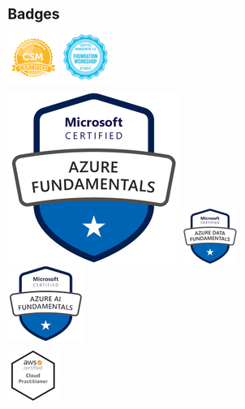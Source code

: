 # Badges

[![Certified ScrumMaster® (CSM®)][1.1]][1]
[![Certified Management 3.0 Foundation Workshop Attendee][1.2]][2]


[![Microsoft Certified: Azure Fundamentals][2.1]][3]
[![Microsoft Certified: Azure Data Fundamentals][2.2]][5]
[![Microsoft Certified: Azure AI Fundamentals][2.3]][6]


[![AWS Certified: Cloud Practitioner][3.1]][4]

[1]: http://bcert.me/sxendphet
[2]: ./cm30fwa.pdf
[3]: https://www.youracclaim.com/badges/50625fa1-dafa-40ee-999f-fa5012c9d2d0
[4]: https://www.youracclaim.com/badges/9bc82cfc-2a9f-43f3-8cd7-7b8496f1106f
[5]: https://www.youracclaim.com/badges/684d1e55-5cb7-4335-b9f7-2a0893dd4a2e
[6]: https://www.youracclaim.com/badges/?

[1.1]: sacsm.png
[1.2]: cm30fwa.png
[2.1]: az-900.png
[2.2]: dp-900.png
[2.3]: ai-900.png
[3.1]: clf-c01.png
